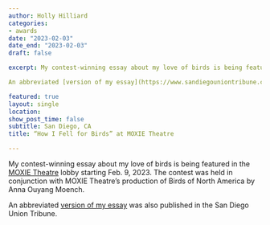 ```yaml
---
author: Holly Hilliard
categories:
- awards
date: "2023-02-03"
date_end: "2023-02-03"
draft: false

excerpt: My contest-winning essay about my love of birds is being featured in the [MOXIE Theatre](https://www.moxietheatre.com/) lobby starting Feb. 9, 2023. The contest was held in conjunction with MOXIE Theatre’s production of Birds of North America by Anna Ouyang Moench.

An abbreviated [version of my essay](https://www.sandiegouniontribune.com/opinion/commentary/story/2023-02-17/birder-nature-eagle-nest?consumer=googlenews) was also published in the San Diego Union Tribune.

featured: true
layout: single
location: 
show_post_time: false
subtitle: San Diego, CA
title: “How I Fell for Birds” at MOXIE Theatre

---
```


My contest-winning essay about my love of birds is being featured in the [MOXIE Theatre](https://www.moxietheatre.com/) lobby starting Feb. 9, 2023. The contest was held in conjunction with MOXIE Theatre’s production of Birds of North America by Anna Ouyang Moench.

An abbreviated [version of my essay](https://www.sandiegouniontribune.com/opinion/commentary/story/2023-02-17/birder-nature-eagle-nest?consumer=googlenews) was also published in the San Diego Union Tribune.